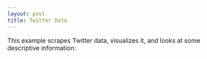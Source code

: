 ```yaml
---
layout: post
title: Twitter Data
---
```


This example scrapes Twitter data, visualizes it, and looks at some descriptive information:
